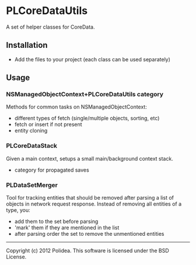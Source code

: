 # PLCoreDataUtils

A set of helper classes for CoreData.

## Installation

* Add the files to your project (each class can be used separately)

## Usage

### NSManagedObjectContext+PLCoreDataUtils category

Methods for common tasks on NSManagedObjectContext:

* different types of fetch (single/multiple objects, sorting, etc)
* fetch or insert if not present
* entity cloning

### PLCoreDataStack

Given a main context, setups a small main/background context stack.

* category for propagated saves 

### PLDataSetMerger

Tool for tracking entities that should be removed after parsing a list of objects in network request response. Instead of removing all entities of a type, you:

* add them to the set before parsing
* 'mark' them if they are mentioned in the list
* after parsing order the set to remove the unmentioned entities

---

Copyright (c) 2012 Polidea. This software is licensed under the BSD License.
